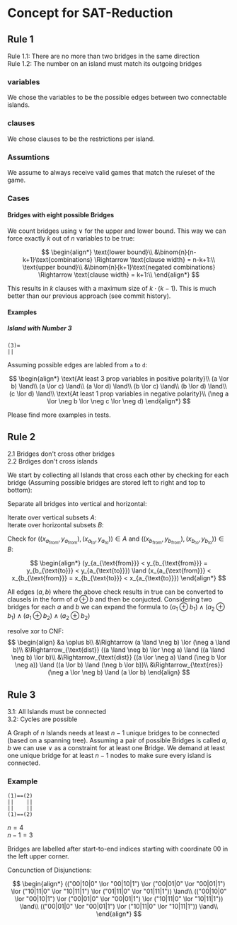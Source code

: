 # Concept for SAT-Reduction

## Rule 1

Rule 1.1: There are no more than two bridges in the same direction  
Rule 1.2: The number on an island must match its outgoing bridges

### variables

We chose the variables to be the possible edges between two connectable islands.

### clauses

We chose clauses to be the restrictions per island.

### Assumtions

We assume to always receive valid games that match the ruleset of the game.

### Cases

#### Bridges with eight possible Bridges

We count bridges using $\lor$ for the upper and lower bound. This way we can force exactly $k$ out of $n$ variables to be true:

$$
\begin{align*}
\text{lower bound}\\
&\binom{n}{n-k+1}\text{combinations} \Rightarrow \text{clause width} = n-k+1:\\
\text{upper bound}\\
&\binom{n}{k+1}\text{negated combinations} \Rightarrow \text{clause width} = k+1:\\
\end{align*}
$$

This results in $k$ clauses with a maximum size of $k \cdot (k-1)$. This is much better than our previous approach (see commit history).

#### Examples

##### Island with Number 3

```
(3)=
||
```

Assuming possible edges are labled from `a` to `d`:

$$
\begin{align*}
\text{At least 3 prop variables in positive polarity}\\
(a \lor b) \land\\
(a \lor c) \land\\
(a \lor d) \land\\
(b \lor c) \land\\
(b \lor d) \land\\
(c \lor d) \land\\
\text{At least 1 prop variables in negative polarity}\\
(\neg a \lor \neg b \lor \neg c \lor \neg d)
\end{align*}
$$

Please find more examples in tests.

## Rule 2

2.1 Bridges don't cross other bridges  
2.2 Brdiges don't cross islands

We start by collecting all Islands that cross each other by checking for each bridge (Assuming possible bridges are stored left to right and top to bottom):  

Separate all bridges into vertical and horizontal:

Iterate over vertical subsets $A$:  
Iterate over horizontal subsets $B$:

Check for $((x_{a_{\text{from}}}, y_{a_{\text{from}}}), (x_{a_{\text{to}}}, y_{a_{\text{to}}})) \in A$ and $((x_{b_{\text{from}}}, y_{b_{\text{from}}}), (x_{b_{\text{to}}}, y_{b_{\text{to}}})) \in B$:

$$
\begin{align*}
(y_{a_{\text{from}}} < y_{b_{\text{from}}} = y_{b_{\text{to}}} < y_{a_{\text{to}}}) \land
(x_{a_{\text{from}}} < x_{b_{\text{from}}} = x_{b_{\text{to}}} < x_{a_{\text{to}}})
\end{align*}
$$

All edges $(a,b)$ where the above check results in true can be converted to clausels in the form of $a \oplus b$ and then be conjucted. Considering two bridges for each $a$ and $b$ we can expand the formula to $(a_1 \oplus b_1) \land (a_2 \oplus b_1) \land (a_1 \oplus b_2) \land (a_2 \oplus b_2)$

resolve xor to CNF:
$$
\begin{align}
  &a \oplus b\\
  &\Rightarrow (a \land \neg b) \lor (\neg a \land b)\\
  &\Rightarrow_{\text{dist}} ((a \land \neg b) \lor \neg a) \land ((a \land \neg b) \lor b)\\
  &\Rightarrow_{\text{dist}} ((a \lor \neg a) \land (\neg b \lor \neg a)) \land ((a \lor b) \land (\neg b \lor b))\\
  &\Rightarrow_{\text{res}} (\neg a \lor \neg b) \land (a \lor b)
\end{align}
$$


## Rule 3

3.1: All Islands must be connected  
3.2: Cycles are possible

A Graph of $n$ Islands needs at least $n-1$ unique bridges to be connected (based on a spanning tree). Assuming a pair of possible Bridges is called $a, b$ we can use $\lor$ as a constraint for at least one Bridge. We demand at least one unique bridge for at least $n-1$ nodes to make sure every island is connected.



### Example
```
(1)==(2)
||    ||
||    ||
(1)==(2)
```

$n = 4$  
$n-1 = 3$  

Bridges are labelled after start-to-end indices starting with coordinate 00 in the left upper corner.

Concunction of Disjunctions:

$$
\begin{align*}
(("00|10|0" \lor "00|10|1") \lor
("00|01|0" \lor "00|01|1") \lor
("10|11|0" \lor "10|11|1") \lor
("01|11|0" \lor "01|11|1")) \land\\
(("00|10|0" \lor "00|10|1") \lor
("00|01|0" \lor "00|01|1") \lor
("10|11|0" \lor "10|11|1")) \land\\
(("00|01|0" \lor "00|01|1") \lor
("10|11|0" \lor "10|11|1")) \land\\
\end{align*}
$$
